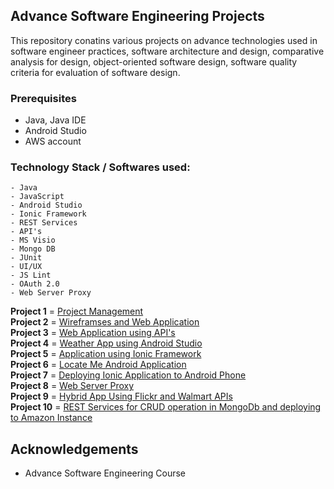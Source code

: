 ## Advance Software Engineering Projects

This repository conatins various projects on advance technologies used in  software engineer practices, software architecture and design, comparative analysis for design, object-oriented software design, software quality criteria for evaluation of software design. 

### Prerequisites

- Java, Java IDE
- Android Studio
- AWS account

### Technology Stack / Softwares used: 
```
- Java
- JavaScript
- Android Studio
- Ionic Framework
- REST Services
- API's
- MS Visio
- Mongo DB
- JUnit
- UI/UX
- JS Lint
- OAuth 2.0
- Web Server Proxy
```

**Project 1** = [Project Management](https://github.com/nsb007/Lab_Assignments_ASE/wiki/Lab-1-Project-Management)<br />
**Project 2** = [Wireframses and Web Application](https://github.com/nsb007/Lab_Assignments_ASE/wiki/Lab-2)<br />
**Project 3** = [Web Application using API's](https://github.com/nsb007/Lab_Assignments_ASE/wiki/Lab3-Mashup)<br />
**Project 4** = [Weather App using Android Studio](https://github.com/nsb007/Lab_Assignments_ASE/wiki/Lab-4--Android-App)<br />
**Project 5** = [Application using Ionic Framework](https://github.com/nsb007/Lab_Assignments_ASE/wiki/Lab5-Ionic-App)<br />
**Project 6** = [Locate Me Android Application](https://github.com/nsb007/Lab_Assignments_ASE/wiki/Lab-6)<br />
**Project 7** = [Deploying Ionic Application to Android Phone](https://github.com/nsb007/Lab_Assignments_ASE/wiki/Lab7)<br />
**Project 8** = [Web Server Proxy](https://github.com/nsb007/Lab_Assignments_ASE/wiki/Lab-8)<br />
**Project 9** = [Hybrid App Using Flickr and Walmart APIs](https://github.com/nsb007/Lab_Assignments_ASE/wiki/Lab-9)<br />
**Project 10** = [REST Services for CRUD operation in MongoDb and deploying to Amazon Instance](https://github.com/nsb007/Lab_Assignments_ASE/wiki/Lab-10)<br />

## Acknowledgements

- Advance Software Engineering Course 
